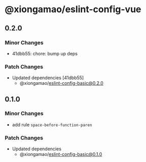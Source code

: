 # @xiongamao/eslint-config-vue

## 0.2.0

### Minor Changes

- 41dbb55: chore: bump up deps

### Patch Changes

- Updated dependencies [41dbb55]
  - @xiongamao/eslint-config-basic@0.2.0

## 0.1.0

### Minor Changes

- add rule `space-before-function-paren`

### Patch Changes

- Updated dependencies
  - @xiongamao/eslint-config-basic@0.1.0

